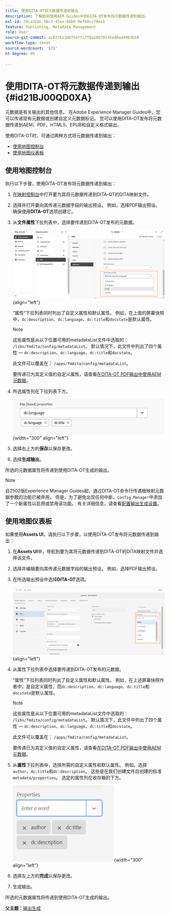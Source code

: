 ```yaml
---
title: 使用DITA-OT将元数据传递到输出
description: 了解如何使用AEM Guides中的DITA-OT发布将元数据传递到输出。
exl-id: 70ca32dc-56c3-45ee-b6b9-0efb8cc79ea1
feature: Publishing, Metadata Management
role: User
source-git-commit: ac83f613d87547fc7f6a18070545e40ad4963616
workflow-type: tm+mt
source-wordcount: '571'
ht-degree: 0%

---
```


# 使用DITA-OT将元数据传递到输出 {#id21BJ00QD0XA}

元数据是有关输出的其他信息。 在Adobe Experience Manager Guides中，您可以传递现有元数据或创建自定义元数据标记。 您可以使用DITA-OT发布将元数据传递到AEM、PDF、HTML5、EPUB和自定义格式输出。

使用DITA-OT时，可通过两种方式将元数据传递到输出：

- [使用地图控制台](#using-map-console)
- [使用地图仪表板](#using-map-dashboard)

## 使用地图控制台

执行以下步骤，使用DITA-OT发布将元数据传递到输出：

1. [在映射控制台](./open-files-map-console.md)中打开要为其将元数据传递到DITA-OT的DITA映射文件。
1. 选择并打开要向其传递元数据字段的输出预设。 例如，选择PDF输出预设。 确保使用&#x200B;**DITA-OT**&#x200B;选项创建它。
1. 从&#x200B;**文件属性**&#x200B;下拉列表中，选择要传递到DITA-OT发布的元数据。

   ![](images/custom-metadata-output-preset-new.png){align="left"}

   “属性”下拉列表同时列出了自定义属性和默认属性。 例如，在上面的屏幕快照中，`dc:description`、`dc:language`、`dc:title`和`docstate`是默认属性。

   >[!NOTE]
   >
   > 这些属性是从以下位置可用的metadataList文件中选取的： `/libs/fmdita/config/metadataList`。 默认情况下，此文件中列出了四个属性 — `dc:description`、`dc:language`、`dc:title`和`docstate`。

   此文件可以覆盖在： `/apps/fmdita/config/metadataList`。

   要传递已为其定义值的自定义属性，请查看[在DITA-OT PDF输出中使用AEM元数据](https://experienceleaguecommunities.adobe.com/t5/xml-documentation-discussions/use-aem-metadata-in-dita-ot-pdf-output/td-p/411880)。

1. 所选属性列在下拉列表下方。

   ![](images/metadata-added-dropdown.png){width="300" align="left"}

1. 选择右上方的&#x200B;**保存**&#x200B;以保存更改。
1. 选择&#x200B;**生成输出**。

所选的元数据属性将传递到使用DITA-OT生成的输出。

>[!NOTE]
>
> 自2502版Experience Manager Guides起，通过DITA-OT命令行传递根映射元数据参数的功能已被弃用。 但是，为了避免出现任何中断，`Config.Manager`中添加了一个新属性以启用或禁用该功能。  有关详细信息，请查看[配置输出生成设置](../cs-install-guide/conf-output-generation.md#configure-the-dita-ot-command-line-arguement-field-on-the-dita-map-dashboard)。

## 使用地图仪表板

如果使用&#x200B;**Assets UI**，请执行以下步骤，以使用DITA-OT发布将元数据传递到输出：

1. 在&#x200B;**Assets UI**&#x200B;中，导航到要为其将元数据传递到DITA-OT的DITA映射文件并选择该文件。
1. 选择并编辑要向其传递元数据字段的输出预设。 例如，选择PDF输出预设。
1. 在所选输出预设中选择&#x200B;**DITA-OT**&#x200B;选项。

   ![](images/custom-meta-data-output-preset.png){align="left"}

1. 从属性下拉列表中选择要传递到DITA-OT发布的元数据。

   “属性”下拉列表同时列出了自定义属性和默认属性。 例如，在上述屏幕快照作者中，是自定义属性，而`dc:description`、`dc:language`、`dc:title`和`docstate`是默认属性。

   >[!NOTE]
   >
   > 这些属性是从以下位置可用的metadataList文件中选取的： `/libs/fmdita/config/metadataList`。 默认情况下，此文件中列出了四个属性 — `dc:description`、`dc:language`、`dc:title`和`docstate`。

   此文件可以覆盖在： `/apps/fmdita/config/metadataList`。

   要传递已为其定义值的自定义属性，请查看[在DITA-OT PDF输出中使用AEM元数据](https://experienceleaguecommunities.adobe.com/t5/xml-documentation-discussions/use-aem-metadata-in-dita-ot-pdf-output/td-p/411880)。

1. 从&#x200B;**属性**&#x200B;下拉列表中，选择所需的自定义属性和默认属性。 例如，选择`author`、`dc:title`和`dc:description`。 这些是在我们创建文件后创建的标准`metadata/properties`。 选定的属性列在收存箱的下方。

   ![](images/selected-metadata-properties.png){width="300" align="left"}

1. 选择左上方的&#x200B;**完成**&#x200B;以保存更改。
1. 生成输出。

所选的元数据属性将传递到使用DITA-OT生成的输出。



**父主题：**&#x200B;[&#x200B;输出生成](generate-output.md)
